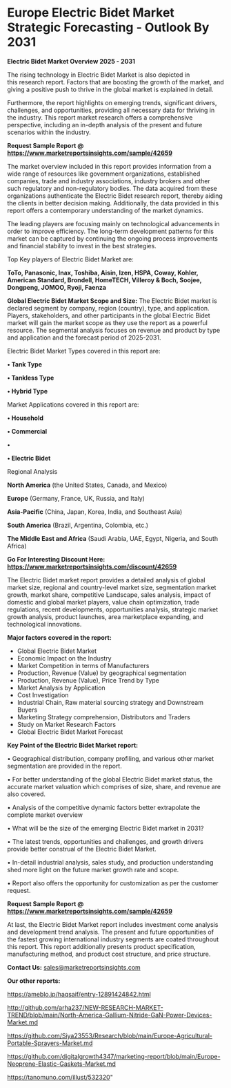 # Europe Electric Bidet Market Strategic Forecasting - Outlook By 2031

<Strong> Electric Bidet Market Overview 2025 - 2031</strong>

The rising technology in Electric Bidet Market is also depicted in this research report. Factors that are boosting the growth of the market, and giving a positive push to thrive in the global market is explained in detail.

Furthermore, the report highlights on emerging trends, significant drivers, challenges, and opportunities, providing all necessary data for thriving in the industry. This report market research offers a comprehensive perspective, including an in-depth analysis of the present and future scenarios within the industry.

<strong>Request Sample Report @ <a href=https://www.marketreportsinsights.com/sample/42659>https://www.marketreportsinsights.com/sample/42659</a></strong>

The market overview included in this report provides information from a wide range of resources like government organizations, established companies, trade and industry associations, industry brokers and other such regulatory and non-regulatory bodies. The data acquired from these organizations authenticate the Electric Bidet research report, thereby aiding the clients in better decision making. Additionally, the data provided in this report offers a contemporary understanding of the market dynamics.

The leading players are focusing mainly on technological advancements in order to improve efficiency. The long-term development patterns for this market can be captured by continuing the ongoing process improvements and financial stability to invest in the best strategies.

Top Key players of Electric Bidet Market are:

<strong>ToTo, Panasonic, Inax, Toshiba, Aisin, Izen, HSPA, Coway, Kohler, American Standard, Brondell, HomeTECH, Villeroy & Boch, Soojee, Dongpeng, JOMOO, Ryoji, Faenza</strong>

<strong><b>Global Electric Bidet Market Scope and Size:</b></strong>
The Electric Bidet market is declared segment by company, region (country), type, and application. Players, stakeholders, and other participants in the global Electric Bidet market will gain the market scope as they use the report as a powerful resource. The segmental analysis focuses on revenue and product by type and application and the forecast period of 2025-2031.

Electric Bidet Market Types covered in this report are:

<strong>•  Tank Type

•  Tankless Type

•  Hybrid Type</strong>

Market Applications covered in this report are:

<strong>•  Household

•  Commercial

•  

•  Electric Bidet</strong> 

Regional Analysis

<strong>North America</strong> (the United States, Canada, and Mexico)

<strong>Europe</strong> (Germany, France, UK, Russia, and Italy)

<strong>Asia-Pacific</strong> (China, Japan, Korea, India, and Southeast Asia)

<strong>South America</strong> (Brazil, Argentina, Colombia, etc.)

<strong>The Middle East and Africa</strong> (Saudi Arabia, UAE, Egypt, Nigeria, and South Africa)

<strong>Go For Interesting Discount Here: <a href=https://www.marketreportsinsights.com/discount/42659>https://www.marketreportsinsights.com/discount/42659</a></strong>

The Electric Bidet market report provides a detailed analysis of global market size, regional and country-level market size, segmentation market growth, market share, competitive Landscape, sales analysis, impact of domestic and global market players, value chain optimization, trade regulations, recent developments, opportunities analysis, strategic market growth analysis, product launches, area marketplace expanding, and technological innovations.

<strong><b>Major factors covered in the report:</b></strong>
<ul>
  <li>Global Electric Bidet Market </li>
  <li>Economic Impact on the Industry</li>
  <li>Market Competition in terms of Manufacturers</li>
  <li>Production, Revenue (Value) by geographical segmentation</li>
  <li>Production, Revenue (Value), Price Trend by Type</li>
  <li>Market Analysis by Application</li>
  <li>Cost Investigation</li>
  <li>Industrial Chain, Raw material sourcing strategy and Downstream Buyers</li>
  <li>Marketing Strategy comprehension, Distributors and Traders</li>
  <li>Study on Market Research Factors</li>
  <li>Global Electric Bidet Market Forecast</li>
</ul>

<strong><b>Key Point of the Electric Bidet Market report:</b></strong>

• Geographical distribution, company profiling, and various other market segmentation are provided in the report.

• For better understanding of the global Electric Bidet market status, the accurate market valuation which comprises of size, share, and revenue are also covered.

• Analysis of the competitive dynamic factors better extrapolate the complete market overview

• What will be the size of the emerging Electric Bidet market in 2031?

• The latest trends, opportunities and challenges, and growth drivers provide better construal of the Electric Bidet Market.

• In-detail industrial analysis, sales study, and production understanding shed more light on the future market growth rate and scope.

• Report also offers the opportunity for customization as per the customer request.

<strong>Request Sample Report @ <a href=https://www.marketreportsinsights.com/sample/42659>https://www.marketreportsinsights.com/sample/42659</a></strong>

At last, the Electric Bidet Market report includes investment come analysis and development trend analysis. The present and future opportunities of the fastest growing international industry segments are coated throughout this report. This report additionally presents product specification, manufacturing method, and product cost structure, and price structure.

<strong>Contact Us:</strong>
sales@marketreportsinsights.com

<strong>Our other reports:</strong>

<a href=https://ameblo.jp/haqsaif/entry-12891424842.html>https://ameblo.jp/haqsaif/entry-12891424842.html</a>

<a href=http://github.com/arha237/NEW-RESEARCH-MARKET-TREND/blob/main/North-America-Gallium-Nitride-GaN-Power-Devices-Market.md>http://github.com/arha237/NEW-RESEARCH-MARKET-TREND/blob/main/North-America-Gallium-Nitride-GaN-Power-Devices-Market.md</a>

<a href=https://github.com/Siya23553/Research/blob/main/Europe-Agricultural-Portable-Sprayers-Market.md>https://github.com/Siya23553/Research/blob/main/Europe-Agricultural-Portable-Sprayers-Market.md</a>

<a href=https://github.com/digitalgrowth4347/marketing-report/blob/main/Europe-Neoprene-Elastic-Gaskets-Market.md>https://github.com/digitalgrowth4347/marketing-report/blob/main/Europe-Neoprene-Elastic-Gaskets-Market.md</a>

<a href=https://tanomuno.com/illust/532320>https://tanomuno.com/illust/532320</a>"

